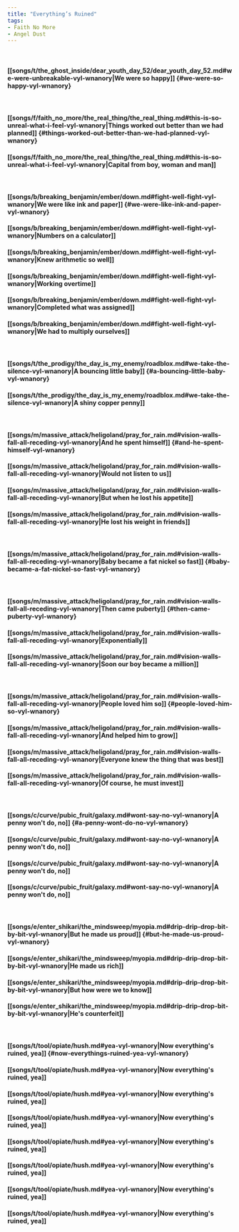 ```yaml
---
title: "Everything’s Ruined"
tags:
- Faith No More
- Angel Dust
---
```

&nbsp;
#### [[songs/t/the_ghost_inside/dear_youth_day_52/dear_youth_day_52.md#we-were-unbreakable-vyl-wnanory|We were so happy]] {#we-were-so-happy-vyl-wnanory}
&nbsp;
#### [[songs/f/faith_no_more/the_real_thing/the_real_thing.md#this-is-so-unreal-what-i-feel-vyl-wnanory|Things worked out better than we had planned]] {#things-worked-out-better-than-we-had-planned-vyl-wnanory}
#### [[songs/f/faith_no_more/the_real_thing/the_real_thing.md#this-is-so-unreal-what-i-feel-vyl-wnanory|Capital from boy, woman and man]]
&nbsp;
#### [[songs/b/breaking_benjamin/ember/down.md#fight-well-fight-vyl-wnanory|We were like ink and paper]] {#we-were-like-ink-and-paper-vyl-wnanory}
#### [[songs/b/breaking_benjamin/ember/down.md#fight-well-fight-vyl-wnanory|Numbers on a calculator]]
#### [[songs/b/breaking_benjamin/ember/down.md#fight-well-fight-vyl-wnanory|Knew arithmetic so well]]
#### [[songs/b/breaking_benjamin/ember/down.md#fight-well-fight-vyl-wnanory|Working overtime]]
#### [[songs/b/breaking_benjamin/ember/down.md#fight-well-fight-vyl-wnanory|Completed what was assigned]]
#### [[songs/b/breaking_benjamin/ember/down.md#fight-well-fight-vyl-wnanory|We had to multiply ourselves]]
&nbsp;
#### [[songs/t/the_prodigy/the_day_is_my_enemy/roadblox.md#we-take-the-silence-vyl-wnanory|A bouncing little baby]] {#a-bouncing-little-baby-vyl-wnanory}
#### [[songs/t/the_prodigy/the_day_is_my_enemy/roadblox.md#we-take-the-silence-vyl-wnanory|A shiny copper penny]]
&nbsp;
#### [[songs/m/massive_attack/heligoland/pray_for_rain.md#vision-walls-fall-all-receding-vyl-wnanory|And he spent himself]] {#and-he-spent-himself-vyl-wnanory}
#### [[songs/m/massive_attack/heligoland/pray_for_rain.md#vision-walls-fall-all-receding-vyl-wnanory|Would not listen to us]]
#### [[songs/m/massive_attack/heligoland/pray_for_rain.md#vision-walls-fall-all-receding-vyl-wnanory|But when he lost his appetite]]
#### [[songs/m/massive_attack/heligoland/pray_for_rain.md#vision-walls-fall-all-receding-vyl-wnanory|He lost his weight in friends]]
&nbsp;
#### [[songs/m/massive_attack/heligoland/pray_for_rain.md#vision-walls-fall-all-receding-vyl-wnanory|Baby became a fat nickel so fast]] {#baby-became-a-fat-nickel-so-fast-vyl-wnanory}
&nbsp;
#### [[songs/m/massive_attack/heligoland/pray_for_rain.md#vision-walls-fall-all-receding-vyl-wnanory|Then came puberty]] {#then-came-puberty-vyl-wnanory}
#### [[songs/m/massive_attack/heligoland/pray_for_rain.md#vision-walls-fall-all-receding-vyl-wnanory|Exponentially]]
#### [[songs/m/massive_attack/heligoland/pray_for_rain.md#vision-walls-fall-all-receding-vyl-wnanory|Soon our boy became a million]]
&nbsp;
#### [[songs/m/massive_attack/heligoland/pray_for_rain.md#vision-walls-fall-all-receding-vyl-wnanory|People loved him so]] {#people-loved-him-so-vyl-wnanory}
#### [[songs/m/massive_attack/heligoland/pray_for_rain.md#vision-walls-fall-all-receding-vyl-wnanory|And helped him to grow]]
#### [[songs/m/massive_attack/heligoland/pray_for_rain.md#vision-walls-fall-all-receding-vyl-wnanory|Everyone knew the thing that was best]]
#### [[songs/m/massive_attack/heligoland/pray_for_rain.md#vision-walls-fall-all-receding-vyl-wnanory|Of course, he must invest]]
&nbsp;
#### [[songs/c/curve/pubic_fruit/galaxy.md#wont-say-no-vyl-wnanory|A penny won't do, no]] {#a-penny-wont-do-no-vyl-wnanory}
#### [[songs/c/curve/pubic_fruit/galaxy.md#wont-say-no-vyl-wnanory|A penny won't do, no]]
#### [[songs/c/curve/pubic_fruit/galaxy.md#wont-say-no-vyl-wnanory|A penny won't do, no]]
#### [[songs/c/curve/pubic_fruit/galaxy.md#wont-say-no-vyl-wnanory|A penny won't do, no]]
&nbsp;
#### [[songs/e/enter_shikari/the_mindsweep/myopia.md#drip-drip-drop-bit-by-bit-vyl-wnanory|But he made us proud]] {#but-he-made-us-proud-vyl-wnanory}
#### [[songs/e/enter_shikari/the_mindsweep/myopia.md#drip-drip-drop-bit-by-bit-vyl-wnanory|He made us rich]]
#### [[songs/e/enter_shikari/the_mindsweep/myopia.md#drip-drip-drop-bit-by-bit-vyl-wnanory|But how were we to know]]
#### [[songs/e/enter_shikari/the_mindsweep/myopia.md#drip-drip-drop-bit-by-bit-vyl-wnanory|He's counterfeit]]
&nbsp;
#### [[songs/t/tool/opiate/hush.md#yea-vyl-wnanory|Now everything's ruined, yea]] {#now-everythings-ruined-yea-vyl-wnanory}
#### [[songs/t/tool/opiate/hush.md#yea-vyl-wnanory|Now everything's ruined, yea]]
#### [[songs/t/tool/opiate/hush.md#yea-vyl-wnanory|Now everything's ruined, yea]]
#### [[songs/t/tool/opiate/hush.md#yea-vyl-wnanory|Now everything's ruined, yea]]
#### [[songs/t/tool/opiate/hush.md#yea-vyl-wnanory|Now everything's ruined, yea]]
#### [[songs/t/tool/opiate/hush.md#yea-vyl-wnanory|Now everything's ruined, yea]]
#### [[songs/t/tool/opiate/hush.md#yea-vyl-wnanory|Now everything's ruined, yea]]
#### [[songs/t/tool/opiate/hush.md#yea-vyl-wnanory|Now everything's ruined, yea]]
